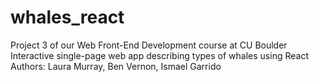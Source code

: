 # whales_react
Project 3 of our Web Front-End Development course at CU Boulder <br>
Interactive single-page web app describing types of whales using React <br>
Authors: Laura Murray, Ben Vernon, Ismael Garrido <br>
